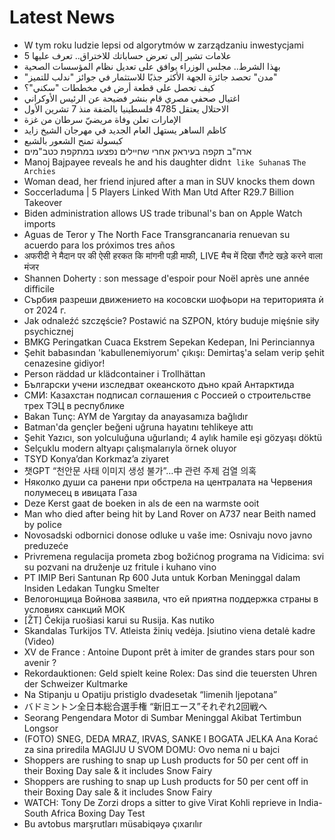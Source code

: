 # Latest News
-  W tym roku ludzie lepsi od algorytmów w zarządzaniu inwestycjami
-  5 علامات تشير إلى تعرض حساباتك للاختراق.. تعرف عليها
-  بهذا الشرط.. مجلس الوزراء يوافق على تعديل نظام المؤسسات الصحية
-  "مدن" تحصد جائزة الجهة الأكثر جذبًا للاستثمار في جوائز "ندلب للتميز"
-  كيف تحصل على قطعة أرض في مخططات "سكني"؟
-  اغتيال صحفي مصري قام بنشر فضيحة عن الرئيس الأوكراني
-  الاحتلال يعتقل 4785 فلسطينيا بالضفة منذ 7 تشرين الأول
-  الإمارات تعلن وفاة مريضيّ سرطان من غزة
-  كاظم الساهر يستهل العام الجديد في مهرجان الشيخ زايد
-  كبسولة تمنح الشعور بالشبع
-  ארה"ב תקפה בעיראק אחרי שחיילים נפצעו במתקפת כטב"מים
-  Manoj Bajpayee reveals he and his daughter didn`t like Suhana`s `The Archies`
-  Woman dead, her friend injured after a man in SUV knocks them down
-  Soccerladuma | 5 Players Linked With Man Utd After R29.7 Billion Takeover
-  Biden administration allows US trade tribunal's ban on Apple Watch imports
-  Aguas de Teror y The North Face Transgrancanaria renuevan su acuerdo para los próximos tres años
-  अफरीदी ने मैदान पर की ऐसी हरकत कि मांगनी पड़ी माफी, LIVE मैच में दिखा रौंगटे खड़े करने वाला मंजर
-  Shannen Doherty : son message d'espoir pour Noël après une année difficile
-  Сърбия разреши движението на косовски шофьори на територията ѝ от 2024 г.
-  Jak odnaleźć szczęście? Postawić na SZPON, który buduje mięśnie siły psychicznej
-  BMKG Peringatkan Cuaca Ekstrem Sepekan Kedepan, Ini Perinciannya
-  Şehit babasından 'kabullenemiyorum' çıkışı: Demirtaş'a selam verip şehit cenazesine gidiyor!
-  Person räddad ur klädcontainer i Trollhättan
-  Български учени изследват океанското дъно край Антарктида
-  СМИ: Казахстан подписал соглашения с Россией о строительстве трех ТЭЦ в республике
-  Bakan Tunç: AYM de Yargıtay da anayasamıza bağlıdır
-  Batman'da gençler beğeni uğruna hayatını tehlikeye attı
-  Şehit Yazıcı, son yolculuğuna uğurlandı; 4 aylık hamile eşi gözyaşı döktü
-  Selçuklu modern altyapı çalışmalarıyla örnek oluyor
-  TSYD Konya’dan Korkmaz’a ziyaret
-  챗GPT “천안문 사태 이미지 생성 불가”…中 관련 주제 검열 의혹
-  Няколко души са ранени при обстрела на централата на Червения полумесец в ивицата Газа
-  Deze Kerst gaat de boeken in als de een na warmste ooit
-  Man who died after being hit by Land Rover on A737 near Beith named by police
-  Novosadski odbornici donose odluke u vaše ime: Osnivaju novo javno preduzeće
-  Privremena regulacija prometa zbog božićnog programa na Vidicima: svi su pozvani na druženje uz fritule i kuhano vino
-  PT IMIP Beri Santunan Rp 600 Juta untuk Korban Meninggal dalam Insiden Ledakan Tungku Smelter
-  Велогонщица Войнова заявила, что ей приятна поддержка страны в условиях санкций МОК
-  [ŽT] Čekija ruošiasi karui su Rusija. Kas nutiko
-  Skandalas Turkijos TV. Atleista žinių vedėja. Įsiutino viena detalė kadre (Video)
-  XV de France : Antoine Dupont prêt à imiter de grandes stars pour son avenir ?
-  Rekordauktionen: Geld spielt keine Rolex: Das sind die teuersten Uhren der Schweizer Kultmarke
-  Na Stipanju u Opatiju pristiglo dvadesetak “limenih ljepotana”
-  バドミントン全日本総合選手権 “新旧エース”それぞれ2回戦へ
-  Seorang Pengendara Motor di Sumbar Meninggal Akibat Tertimbun Longsor
-  (FOTO) SNEG, DEDA MRAZ, IRVAS, SANKE I BOGATA JELKA Ana Korać za sina priredila MAGIJU U SVOM DOMU: Ovo nema ni u bajci
-  Shoppers are rushing to snap up Lush products for 50 per cent off in their Boxing Day sale & it includes Snow Fairy
-  Shoppers are rushing to snap up Lush products for 50 per cent off in their Boxing Day sale & it includes Snow Fairy
-  WATCH: Tony De Zorzi drops a sitter to give Virat Kohli reprieve in India-South Africa Boxing Day Test
-  Bu avtobus marşrutları müsabiqəyə çıxarılır
